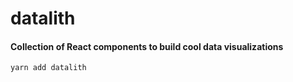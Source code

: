 # datalith

#### Collection of React components to build cool data visualizations

```
yarn add datalith
```
